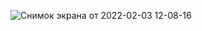 ![Снимок экрана от 2022-02-03 12-08-16](https://user-images.githubusercontent.com/90381005/152322173-3ec3dfc7-affc-44b8-8c80-a68490f586f0.png)
